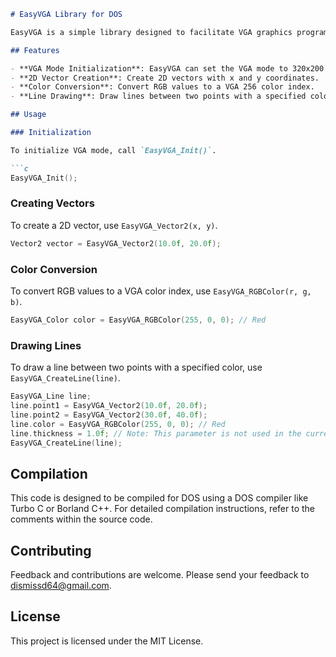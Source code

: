 ```markdown
# EasyVGA Library for DOS

EasyVGA is a simple library designed to facilitate VGA graphics programming in DOS environments. It provides basic functionality for initializing VGA mode, creating 2D vectors, converting RGB values to VGA color indices, and drawing lines between points with specified colors.

## Features

- **VGA Mode Initialization**: EasyVGA can set the VGA mode to 320x200 with 256 colors.
- **2D Vector Creation**: Create 2D vectors with x and y coordinates.
- **Color Conversion**: Convert RGB values to a VGA 256 color index.
- **Line Drawing**: Draw lines between two points with a specified color.

## Usage

### Initialization

To initialize VGA mode, call `EasyVGA_Init()`.

```c
EasyVGA_Init();
```

### Creating Vectors

To create a 2D vector, use `EasyVGA_Vector2(x, y)`.

```c
Vector2 vector = EasyVGA_Vector2(10.0f, 20.0f);
```

### Color Conversion

To convert RGB values to a VGA color index, use `EasyVGA_RGBColor(r, g, b)`.

```c
EasyVGA_Color color = EasyVGA_RGBColor(255, 0, 0); // Red
```

### Drawing Lines

To draw a line between two points with a specified color, use `EasyVGA_CreateLine(line)`.

```c
EasyVGA_Line line;
line.point1 = EasyVGA_Vector2(10.0f, 20.0f);
line.point2 = EasyVGA_Vector2(30.0f, 40.0f);
line.color = EasyVGA_RGBColor(255, 0, 0); // Red
line.thickness = 1.0f; // Note: This parameter is not used in the current implementation
EasyVGA_CreateLine(line);
```

## Compilation

This code is designed to be compiled for DOS using a DOS compiler like Turbo C or Borland C++. For detailed compilation instructions, refer to the comments within the source code.

## Contributing

Feedback and contributions are welcome. Please send your feedback to dismissd64@gmail.com.

## License

This project is licensed under the MIT License.
```